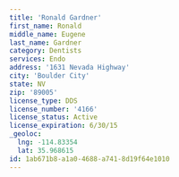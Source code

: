 ```yaml
---
title: 'Ronald Gardner'
first_name: Ronald
middle_name: Eugene
last_name: Gardner
category: Dentists
services: Endo
address: '1631 Nevada Highway'
city: 'Boulder City'
state: NV
zip: '89005'
license_type: DDS
license_number: '4166'
license_status: Active
license_expiration: 6/30/15
_geoloc:
  lng: -114.83354
  lat: 35.968615
id: 1ab671b8-a1a0-4688-a741-8d19f64e1010
---
```

